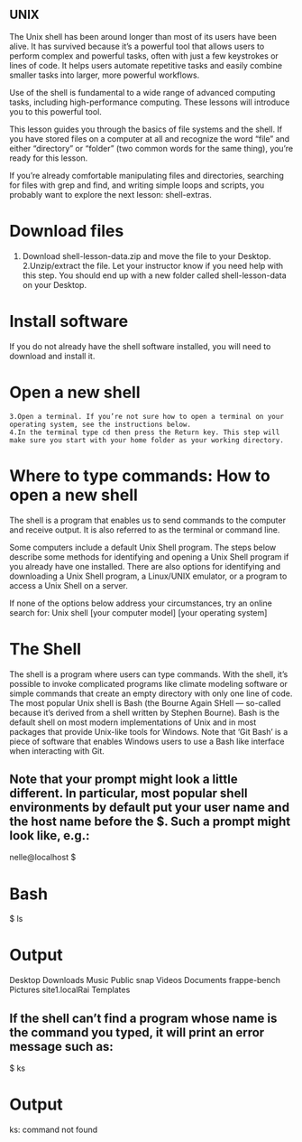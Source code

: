 ## UNIX
The Unix shell has been around longer than most of its users have been alive. It has survived because it’s a powerful tool that allows
users to perform complex and powerful tasks, often with just a few keystrokes or lines of code. It helps users automate repetitive tasks 
and easily combine smaller tasks into larger, more powerful workflows.

Use of the shell is fundamental to a wide range of advanced computing tasks, including high-performance computing. These lessons will introduce you to this powerful tool.



This lesson guides you through the basics of file systems and the shell. If you have stored files on a computer at all and recognize 
the word “file” and either “directory” or “folder” (two common words for the same thing), you’re ready for this lesson.

If you’re already comfortable manipulating files and directories, searching for files with grep and find, and writing simple loops and 
scripts, you probably want to explore the next lesson: shell-extras.
# Download files
   1. Download shell-lesson-data.zip and move the file to your Desktop.
    2.Unzip/extract the file. Let your instructor know if you need help with this step. You should end up with a new folder called shell-lesson-data on your Desktop.


# Install software
If you do not already have the shell software installed, you will need to download and install it.

# Open a new shell
    3.Open a terminal. If you’re not sure how to open a terminal on your operating system, see the instructions below.
    4.In the terminal type cd then press the Return key. This step will make sure you start with your home folder as your working directory.

# Where to type commands: How to open a new shell

The shell is a program that enables us to send commands to the computer and receive output. It is also referred to as the terminal or command line.

Some computers include a default Unix Shell program. The steps below describe some methods for identifying and opening a Unix Shell program if you already have one installed. There are also options for identifying and downloading a Unix Shell program, a Linux/UNIX emulator, or a program to access a Unix Shell on a server.

If none of the options below address your circumstances, try an online search for: Unix shell [your computer model] [your operating system]

# The Shell

The shell is a program where users can type commands. With the shell, it’s possible to invoke complicated programs like climate modeling software or simple commands that create an empty directory with only one line of code. The most popular Unix shell is Bash (the Bourne Again SHell — so-called because it’s derived from a shell written by Stephen Bourne). Bash is the default shell on most modern implementations of Unix and in most packages that provide Unix-like tools for Windows. Note that ‘Git Bash’ is a piece of software that enables Windows users to use a Bash like interface when interacting with Git.

## Note that your prompt might look a little different. In particular, most popular shell environments by default put your user name and the host name before the $. Such a prompt might look like, e.g.:
 nelle@localhost $
# Bash
$ ls
# Output
Desktop    Downloads     Music     Public          snap       Videos
Documents  frappe-bench  Pictures  site1.localRai  Templates

 ## If the shell can’t find a program whose name is the command you typed, it will print an error message such as:
 $ ks
 # Output
ks: command not found




